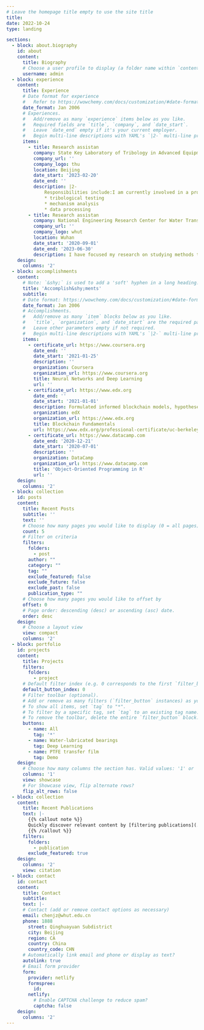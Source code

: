 ```yaml
---
# Leave the homepage title empty to use the site title
title:
date: 2022-10-24
type: landing

sections:
  - block: about.biography
    id: about
    content:
      title: Biography
      # Choose a user profile to display (a folder name within `content/authors/`)
      username: admin
  - block: experience
    content:
      title: Experience
      # Date format for experience
      #   Refer to https://wowchemy.com/docs/customization/#date-format
      date_format: Jan 2006
      # Experiences.
      #   Add/remove as many `experience` items below as you like.
      #   Required fields are `title`, `company`, and `date_start`.
      #   Leave `date_end` empty if it's your current employer.
      #   Begin multi-line descriptions with YAML's `|2-` multi-line prefix.
      items:
        - title: Research assistan
          company: State Key Laboratory of Tribology in Advanced Equipment
          company_url: ''
          company_logo: thu
          location: Beijing
          date_start: '2023-02-20'
          date_end: ''
          description: |2-
              Responsibilities include:I am currently involved in a project titled 'Mechanisms in transfer film evolution of PTFE coating on mating surface texturing.' This project aims to investigate the transfer film evolution mechanisms of polytetrafluoroethylene (PTFE) coating on textured mating surfaces. The transfer film is a thin layer that transfers from the coating surface to the mating surface and plays a crucial role in reducing friction and wear. By gaining a deeper understanding of the interactions and influencing factors between PTFE coatings and textured mating surfaces, our research aims to reveal the mechanisms and behavior of transfer film evolution. We employ experimental methods, combining microscopic observations, material characterization techniques, surface analysis, and friction-wear testing, to study the effects of different texture features on transfer film formation and performance. Through this research, we hope to provide new insights and solutions for improving coating technologies and enhancing the wear resistance and lubrication performance of mating surfaces.
              * tribological testing
              * mechanism analysis
              * data processing
        - title: Research assistan
          company: National Engineering Research Center for Water Transport Safety
          company_url: ''
          company_logo: whut
          location: Wuhan
          date_start: '2020-09-01'
          date_end: '2023-06-30'
          description: I have focused my research on studying methods to enhance the performance of ship water-lubricated bearings. Specifically, I have investigated various approaches aimed at improving the lubrication efficiency, reducing frictional losses, and enhancing the overall durability and reliability of these bearings in marine environments. My research has involved experimental investigations, numerical modeling, and analysis of the effects of different factors such as bearing design, material selection, water properties, and operating conditions. Additionally, I have explored the utilization of advanced technologies, such as surface modifications and additives, to optimize the performance of water-lubricated bearings. Through my work, I aim to contribute to the development of more efficient and environmentally-friendly bearing systems for marine applications.In addition, I have also been involved in the development of a high-temperature and high-pressure cylinder liner piston ring test rig, where I was responsible for designing the sealing components and some parts of the power system.
    design:
      columns: '2'
  - block: accomplishments
    content:
      # Note: `&shy;` is used to add a 'soft' hyphen in a long heading.
      title: 'Accomplish&shy;ments'
      subtitle:
      # Date format: https://wowchemy.com/docs/customization/#date-format
      date_format: Jan 2006
      # Accomplishments.
      #   Add/remove as many `item` blocks below as you like.
      #   `title`, `organization`, and `date_start` are the required parameters.
      #   Leave other parameters empty if not required.
      #   Begin multi-line descriptions with YAML's `|2-` multi-line prefix.
      items:
        - certificate_url: https://www.coursera.org
          date_end: ''
          date_start: '2021-01-25'
          description: ''
          organization: Coursera
          organization_url: https://www.coursera.org
          title: Neural Networks and Deep Learning
          url: ''
        - certificate_url: https://www.edx.org
          date_end: ''
          date_start: '2021-01-01'
          description: Formulated informed blockchain models, hypotheses, and use cases.
          organization: edX
          organization_url: https://www.edx.org
          title: Blockchain Fundamentals
          url: https://www.edx.org/professional-certificate/uc-berkeleyx-blockchain-fundamentals
        - certificate_url: https://www.datacamp.com
          date_end: '2020-12-21'
          date_start: '2020-07-01'
          description: ''
          organization: DataCamp
          organization_url: https://www.datacamp.com
          title: 'Object-Oriented Programming in R'
          url: ''
    design:
      columns: '2'
  - block: collection
    id: posts
    content:
      title: Recent Posts
      subtitle: ''
      text: ''
      # Choose how many pages you would like to display (0 = all pages)
      count: 5
      # Filter on criteria
      filters:
        folders:
          - post
        author: ""
        category: ""
        tag: ""
        exclude_featured: false
        exclude_future: false
        exclude_past: false
        publication_type: ""
      # Choose how many pages you would like to offset by
      offset: 0
      # Page order: descending (desc) or ascending (asc) date.
      order: desc
    design:
      # Choose a layout view
      view: compact
      columns: '2'
  - block: portfolio
    id: projects
    content:
      title: Projects
      filters:
        folders:
          - project
      # Default filter index (e.g. 0 corresponds to the first `filter_button` instance below).
      default_button_index: 0
      # Filter toolbar (optional).
      # Add or remove as many filters (`filter_button` instances) as you like.
      # To show all items, set `tag` to "*".
      # To filter by a specific tag, set `tag` to an existing tag name.
      # To remove the toolbar, delete the entire `filter_button` block.
      buttons:
        - name: All
          tag: '*'
        - name: Water-lubricated bearings
          tag: Deep Learning
        - name: PTFE transfer film 
          tag: Demo
    design:
      # Choose how many columns the section has. Valid values: '1' or '2'.
      columns: '1'
      view: showcase
      # For Showcase view, flip alternate rows?
      flip_alt_rows: false
  - block: collection
    content:
      title: Recent Publications
      text: |-
        {{% callout note %}}
        Quickly discover relevant content by [filtering publications](./publication/).
        {{% /callout %}}
      filters:
        folders:
          - publication
        exclude_featured: true
    design:
      columns: '2'
      view: citation
  - block: contact
    id: contact
    content:
      title: Contact
      subtitle:
      text: |-
      # Contact (add or remove contact options as necessary)
      email: chenjz@whut.edu.cn
      phone: 1888
        street: Qinghuayuan Subdistrict
        city: Beijing
        region: CA
        country: China
        country_code: CHN
      # Automatically link email and phone or display as text?
      autolink: true
      # Email form provider
      form:
        provider: netlify
        formspree:
          id:
        netlify:
          # Enable CAPTCHA challenge to reduce spam?
          captcha: false
    design:
      columns: '2'
---
```

